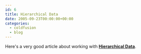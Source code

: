 ```yaml
---
id: 6
title: Hierarchical Data
date: 2005-09-23T00:00:00+00:00
categories:
  - coldfusion
  - blog
---
```


Here's a very good article about working with <a target="_blank" href="http://evolt.org/node/4047/"><span style="font-weight: bold;">Hierarchical Data</span></a>.
